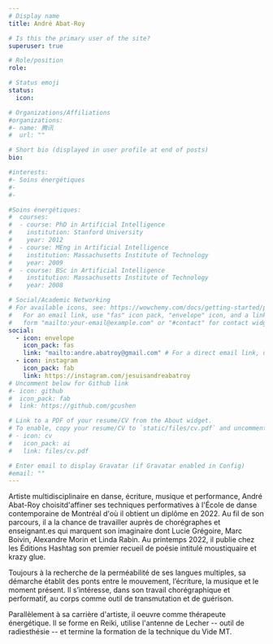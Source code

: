 ```yaml
---
# Display name
title: André Abat-Roy

# Is this the primary user of the site?
superuser: true

# Role/position
role:

# Status emoji
status:
  icon:

# Organizations/Affiliations
#organizations:
#- name: 腾讯
#  url: ""

# Short bio (displayed in user profile at end of posts)
bio:

#interests:
#- Soins énergétiques
#-
#-

#Soins énergétiques:
#  courses:
#  - course: PhD in Artificial Intelligence
#    institution: Stanford University
#    year: 2012
#  - course: MEng in Artificial Intelligence
#    institution: Massachusetts Institute of Technology
#    year: 2009
#  - course: BSc in Artificial Intelligence
#    institution: Massachusetts Institute of Technology
#    year: 2008

# Social/Academic Networking
# For available icons, see: https://wowchemy.com/docs/getting-started/page-builder/#icons
#   For an email link, use "fas" icon pack, "envelope" icon, and a link in the
#   form "mailto:your-email@example.com" or "#contact" for contact widget.
social:
  - icon: envelope
    icon_pack: fas
    link: "mailto:andre.abatroy@gmail.com" # For a direct email link, use "mailto:test@example.org".
  - icon: instagram
    icon_pack: fab
    link: https://instagram.com/jesuisandreabatroy
# Uncomment below for Github link
#- icon: github
#  icon_pack: fab
#  link: https://github.com/gcushen

# Link to a PDF of your resume/CV from the About widget.
# To enable, copy your resume/CV to `static/files/cv.pdf` and uncomment the lines below.
# - icon: cv
#   icon_pack: ai
#   link: files/cv.pdf

# Enter email to display Gravatar (if Gravatar enabled in Config)
#email: ""
---
```



Artiste multidisciplinaire en danse, écriture, musique et performance, André Abat-Roy choisitd'affiner ses techniques performatives à l'École de danse contemporaine de Montréal d'où il obtient un diplôme en 2022. Au fil de son parcours, il a la chance de travailler auprès de chorégraphes et enseignant.es qui marquent son imaginaire dont Lucie Grégoire, Marc Boivin, Alexandre Morin et Linda Rabin. Au printemps 2022, il publie chez les Éditions Hashtag son premier recueil de poésie intitulé moustiquaire et krazy glue.

Toujours à la recherche de la perméabilité de ses langues multiples, sa démarche établit des ponts entre le mouvement, l’écriture, la musique et le moment présent. Il s’intéresse, dans son travail chorégraphique et performatif, au corps comme outil de transmutation et de guérison.

Parallèlement à sa carrière d'artiste, il oeuvre comme thérapeute énergétique. Il se forme en Reiki, utilise l'antenne de Lecher -- outil de radiesthésie -- et termine la formation de la technique du Vide MT.
